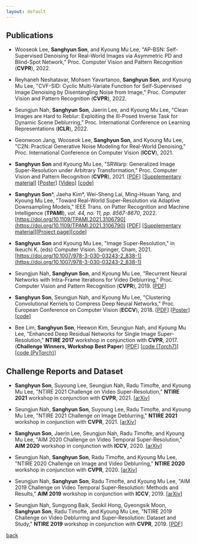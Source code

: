 ```yaml
---
layout: default
---
```


## **Publications**
- Wooseok Lee, **Sanghyun Son**, and Kyoung Mu Lee,
"AP-BSN: Self-Supervised Denoising for Real-World Images via Asymmetric PD and Blind-Spot Network,"
Proc. Computer Vision and Pattern Recognition (**CVPR**), 2022.
&nbsp;

- Reyhaneh Neshatavar, Mohsen Yavartanoo, **Sanghyun Son**, and Kyoung Mu Lee,
"CVF-SID: Cyclic Multi-Variate Function for Self-Supervised Image Denoising by Disentangling Noise from Image,"
Proc. Computer Vision and Pattern Recognition (**CVPR**), 2022.
&nbsp;

- Seungjun Nah, **Sanghyun Son**, Jaerin Lee, and Kyoung Mu Lee,
"Clean Images are Hard to Reblur: Exploiting the Ill-Posed Inverse Task for Dynamic Scene Deblurring,"
Proc. International Conference on Learning Representations (**ICLR**), 2022.
&nbsp;

- Geonwoon Jang, Wooseok Lee, **Sanghyun Son**, and Kyoung Mu Lee,
"C2N: Practical Generative Noise Modeling for Real-World Denoising,"
Proc. International Conference on Computer Vision (**ICCV**), 2021.
&nbsp;

- **Sanghyun Son** and Kyoung Mu Lee,
"SRWarp: Generalized Image Super-Resolution under Arbitrary Transformation,"
Proc. Computer Vision and Pattern Recognition (**CVPR**), 2021. [[PDF](https://openaccess.thecvf.com/content/CVPR2021/papers/Son_SRWarp_Generalized_Image_Super-Resolution_under_Arbitrary_Transformation_CVPR_2021_paper.pdf)] [[Supplementary material](https://openaccess.thecvf.com/content/CVPR2021/supplemental/Son_SRWarp_Generalized_Image_CVPR_2021_supplemental.pdf)] [[Poster](https://cv.snu.ac.kr/sanghyun_son/srwarp/srwarp_poster.pdf)] [[Video](https://cv.snu.ac.kr/sanghyun_son/srwarp/srwarp_video.mkv)] [[code](https://github.com/sanghyun-son/srwarp)]
&nbsp;

- **Sanghyun Son***, Jaeha Kim*, Wei-Sheng Lai, Ming-Hsuan Yang, and Kyoung Mu Lee,
"Toward Real-World Super-Resolution via Adaptive Downsampling Models,"
IEEE Trans. on Patter Recognition and Machine Intelligence (**TPAMI**), _vol. 44, no. 11, pp. 8567-8670_, 2022. [https://doi.org/10.1109/TPAMI.2021.3106790](https://doi.org/10.1109/TPAMI.2021.3106790) [[PDF](https://cv.snu.ac.kr/sanghyun_son/ADL_TPAMI_accepted.pdf)] [[Supplementary material](https://cv.snu.ac.kr/sanghyun_son/ADL_TPAMI_accepted_supp.pdf)][[Project page](https://cv.snu.ac.kr/research/ADL/)][[code](https://github.com/JaehaKim97/Adaptive-Downsampling-Model)]
&nbsp;

- **Sanghyun Son** and Kyoung Mu Lee,
"Image Super-Resolution,"
in Ikeuchi K. (eds) Computer Vision. Springer, Cham, 2021.
[https://doi.org/10.1007/978-3-030-03243-2_838-1](https://doi.org/10.1007/978-3-030-03243-2_838-1)
&nbsp;

- Seungjun Nah, **Sanghyun Son**, and Kyoung Mu Lee,
"Recurrent Neural Networks with Intra-Frame Iterations for Video Deblurring,"
Proc. Computer Vision and Pattern Recognition (**CVPR**), 2019. [[PDF](http://openaccess.thecvf.com/content_CVPR_2019/papers/Nah_Recurrent_Neural_Networks_With_Intra-Frame_Iterations_for_Video_Deblurring_CVPR_2019_paper.pdf)]
&nbsp;

- **Sanghyun Son**, Seungjun Nah, and Kyoung Mu Lee,
"Clustering Convolutional Kernels to Compress Deep Neural Networks,"
Proc. European Conference on Computer Vision (**ECCV**), 2018. [[PDF](https://cv.snu.ac.kr/publication/conf/2018/Sanghyun_Son_Clustering_Convolutional_Kernels_ECCV_2018_paper.pdf)] [[Poster](https://cv.snu.ac.kr/research/clustering_kernels/eccv2018_clustering_kernels_poster.pdf)] [[code](https://github.com/sanghyun-son/clustering-kernels)]
&nbsp;

- Bee Lim, **Sanghyun Son**, Heewon Kim, Seungjun Nah, and Kyoung Mu Lee,
"Enhanced Deep Residual Networks for Single Image Super-Resolution,"
**NTIRE 2017** workshop in conjunction with **CVPR**, 2017.
(**Challenge Winners, Workshop Best Paper**) [[PDF](https://cv.snu.ac.kr/publication/conf/2017/EDSR.pdf)] [[code (Torch7)](https://github.com/LimBee/NTIRE2017)] [[code (PyTorch)](https://github.com/sanghyun-son/EDSR-PyTorch)]


## **Challenge Reports and Dataset**

- **Sanghyun Son**, Suyoung Lee, Seungjun Nah, Radu Timofte, and Kyoung Mu Lee,
"NTIRE 2021 Challenge on Video Super-Resolution,"
**NTIRE 2021** workshop in conjunction with **CVPR**, 2021. [[arXiv](https://arxiv.org/abs/2104.14852)]
&nbsp;

- Seungjun Nah, **Sanghyun Son**, Suyoung Lee, Radu Timofte, and Kyoung Mu Lee,
"NTIRE 2021 Challenge on Image Deblurring,"
**NTIRE 2021** workshop in conjunction with **CVPR**, 2021. [[arXiv](https://arxiv.org/abs/2104.14854)]
&nbsp;

- **Sanghyun Son**, Jaerin Lee, Seungjun Nah, Radu Timofte, and Kyoung Mu Lee,
"AIM 2020 Challenge on Video Temporal Super-Resolution,"
**AIM 2020** workshop in conjunction with **ICCV**, 2020. [[arXiv](https://arxiv.org/abs/2009.12987)]
&nbsp;

- Seungjun Nah, **Sanghyun Son**, Radu Timofte, and Kyoung Mu Lee,
"NTIRE 2020 Challenge on Image and Video Deblurring,"
**NTIRE 2020** workshop in conjunction with **CVPR**, 2020. [[arXiv](https://arxiv.org/abs/2005.01244)]
&nbsp;

- Seungjun Nah, **Sanghyun Son**, Radu Timofte, and Kyoung Mu Lee,
"AIM 2019 Challenge on Video Temporal Super-Resolution: Methods and Results,"
**AIM 2019** workshop in conjunction with **ICCV**, 2019. [[arXiv](https://arxiv.org/abs/2005.01233)]
&nbsp;

- Seungjun Nah, Sungyong Baik, Seokil Hong, Gyeongsik Moon, **Sanghyun Son**, Radu Timofte, and Kyoung Mu Lee,
"NTIRE 2019 Challenge on Video Deblurring and Super-Resolution: Dataset and Study,"
**NTIRE 2019** workshop in conjunction with **CVPR**, 2019. [[PDF](https://openaccess.thecvf.com/content_CVPRW_2019/papers/NTIRE/Nah_NTIRE_2019_Challenge_on_Video_Deblurring_and_Super-Resolution_Dataset_and_CVPRW_2019_paper.pdf)]
&nbsp;

[back](./)
